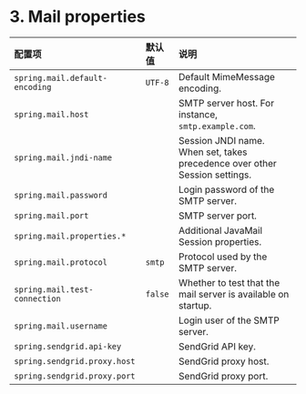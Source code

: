 # 3. Mail properties
| 配置项 |  默认值 | 说明 |
| :-----| :---- | :---- |
| `spring.mail.default-encoding` | `UTF-8` | Default MimeMessage encoding. |
| `spring.mail.host` |  | SMTP server host. For instance, `smtp.example.com`. |
| `spring.mail.jndi-name` |  | Session JNDI name. When set, takes precedence over other Session settings. |
| `spring.mail.password` |  | Login password of the SMTP server. |
| `spring.mail.port` |  | SMTP server port. |
| `spring.mail.properties.*` |  | Additional JavaMail Session properties. |
| `spring.mail.protocol` | `smtp` | Protocol used by the SMTP server. |
| `spring.mail.test-connection` | `false` | Whether to test that the mail server is available on startup. |
| `spring.mail.username` |  | Login user of the SMTP server. |
| `spring.sendgrid.api-key` |  | SendGrid API key. |
| `spring.sendgrid.proxy.host` |  | SendGrid proxy host. |
| `spring.sendgrid.proxy.port` |  | SendGrid proxy port. |

